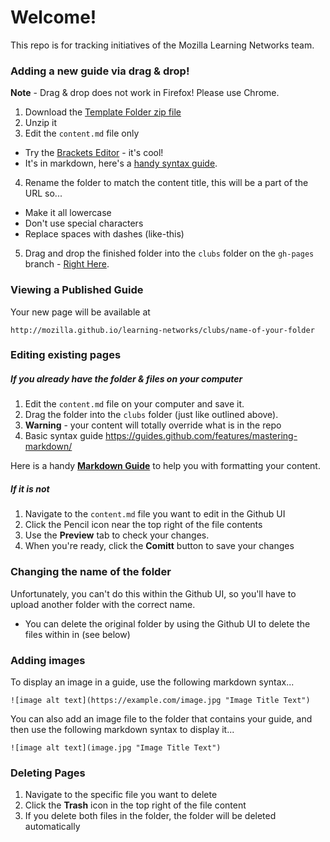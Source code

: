 # Welcome!

This repo is for tracking initiatives of the Mozilla Learning Networks team.

### Adding a new guide via drag & drop!

**Note** - Drag & drop does not work in Firefox! Please use Chrome.

1. Download the [Template Folder zip file](https://dl.dropboxusercontent.com/u/109902/blank-template.zip)
2. Unzip it
3. Edit the ``content.md`` file only
  * Try the [Brackets Editor](http://brackets.io/) - it's cool!
  * It's in markdown, here's a [handy syntax guide](https://guides.github.com/features/mastering-markdown/).
4. Rename the folder to match the content title, this will be a part of the URL so...
  * Make it all lowercase
  * Don't use special characters
  * Replace spaces with dashes (like-this)
5. Drag and drop the finished folder into the ``clubs`` folder on the ``gh-pages`` branch - [Right Here](https://github.com/mozilla/learning-networks/tree/gh-pages/clubs).

### Viewing a Published Guide

Your new page will be available at 

``http://mozilla.github.io/learning-networks/clubs/name-of-your-folder``


### Editing existing pages

##### If you already have the  folder & files on your computer
1. Edit the ``content.md`` file on your computer and save it.
2. Drag the folder into the ``clubs`` folder (just like outlined above).
3. **Warning** - your content will totally override what is in the repo
4. Basic syntax guide https://guides.github.com/features/mastering-markdown/

Here is a handy **[Markdown Guide](http://mozilla.github.io/learning-networks/clubs/markdown-guide/)** to help you with formatting your content.


##### If it is not
1. Navigate to the ``content.md`` file you want to edit in the Github UI
2. Click the Pencil icon near the top right of the file contents
3. Use the **Preview** tab to check your changes.
4. When you're ready, click the **Comitt** button to save your changes

### Changing the name of the folder
Unfortunately, you can't do this within the Github UI, so you'll have to upload another folder with the correct name.
* You can delete the original folder by using the Github UI to delete the files within in (see below)

### Adding images

To display an image in a guide, use the following markdown syntax...

``![image alt text](https://example.com/image.jpg "Image Title Text")``

You can also add an image file to the folder that contains your guide, and then use the following markdown syntax to display it...

``![image alt text](image.jpg "Image Title Text")``

### Deleting Pages
1. Navigate to the specific file you want to delete
2. Click the **Trash** icon in the top right of the file content
3. If you delete both files in the folder, the folder will be deleted automatically
